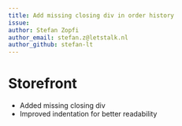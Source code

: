 ```yaml
---
title: Add missing closing div in order history
issue:
author: Stefan Zopfi
author_email: stefan.z@letstalk.nl
author_github: stefan-lt
---
```

# Storefront
* Added missing closing div
* Improved indentation for better readability
